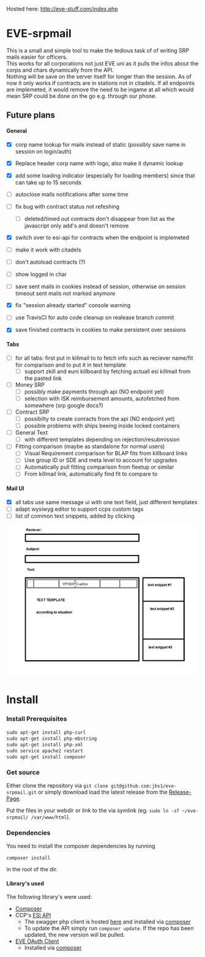 Hosted here: http://eve-stuff.com/index.php


# EVE-srpmail

This is a small and simple tool to make the tedious task of of writing SRP mails easier for officers.  
This works for all corporations not just EVE uni as it pulls the infos about the corps and chars dynamically from the API.  
Nothing will be save on the server itself for longer than the session.
As of now it only works if contracts are in stations not in citadels.
If all endpoints are implemeted, it would remove the need to be ingame at all which would mean SRP could be done on the go e.g. through our phone.


## Future plans

#### General

* [x] corp name lookup for mails instead of static (possibly save name in session on login/auth)
* [x] Replace header corp name with logo, also make it dynamic lookup
* [x] add some loading indicator (especially for loading members) since that can take up to 15 seconds
* [ ] autoclose mails notifications after some time
* [ ] fix bug with contract status not refeshing
  * [ ] deleted/timed out contracts don't disappear from list as the javascript only add's and doesn't remove
* [x] switch over to esi-api for contracts when the endpoint is implemeted
* [ ] make it work with citadels
* [ ] don't autoload contracts (?)
* [ ] show logged in char
* [ ] save sent mails in cookies instead of session, otherwise on session timeout sent mails not marked anymore
* [x] fix "session already started" console warning
* [ ] use TravisCI for auto code cleanup on realease branch commit
* [x] save finished contracts in cookies to make persistent over sessions


#### Tabs

* [ ] for all tabs: first put in killmail to to fetch info such as reciever name/fit for comparison and to put it in text template
  * [ ] support zkill and euni killboard by fetching actuall esi killmail from the pasted link
* [ ] Money SRP
  * [ ] possibly make payments through api (NO endpoint yet)
  * [ ] selection with ISK reimbursement amounts, autofetched from somewhere (srp google docs?)
* [ ] Contract SRP
  * [ ] possibilty to create conracts from the api (NO endpoint yet)
  * [ ] possible problems with ships beeing inside locked containers
* [ ] General Text
  * [ ] with different templates depending on rejection/resubmission
* [ ] Fitting comparison (maybe as standalone for normal users)
  * [ ] Visual Requirement comparison for BLAP fits from killboard links
  * [ ] Use group ID or SDE and meta level to account for upgrades
  * [ ] Automatically pull fitting comparison from fleetup or similar
  * [ ] From killmail link, automatically find fit to compare to

#### Mail UI
* [x] all tabs use same message ui with one text field, just different templates
* [ ] adapt wysiwyg editor to support ccps custom tags
* [ ] list of common text snippets, added by clicking

![message UI](message_ui.png)



# Install

### Install Prerequisites

```
sudo apt-get install php-curl
sudo apt-get install php-mbstring
sudo apt-get install php-xml
sudo service apache2 restart
sudo apt-get install composer
```

### Get source
Either clone the repository via `git clone git@github.com:jbs1/eve-srpmail.git` or simply download load the latest release from the [Release-Page](https://github.com/jbs1/eve-srpmail/releases).

Put the files in your webdir or link to the via symlink (eg. `sudo ln -sf ~/eve-srpmail/ /var/www/html`).

### Dependencies
You need to install the composer dependencies by running
```
composer install
```
in the root of the dir.


#### Library's used
The following library's were used:
* [Composer](https://getcomposer.org/download/)
* CCP's [ESI API](https://esi.tech.ccp.is/latest/)
  * The swagger php client is hosted [here](https://github.com/jbs1/esi-php-client) and installed via [composer](composer.json)
  * To update the API simply run `composer update`. If the repo has been updated, the new version will be pulled.
* [EVE OAuth Client](https://github.com/jbs1/oauth2-eveonline)
  * Installed via [composer](composer.json)
